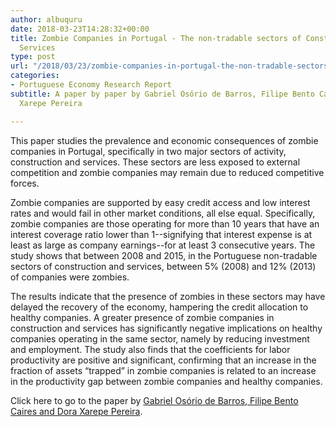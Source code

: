 ```yaml
---
author: albuquru
date: 2018-03-23T14:28:32+00:00
title: Zombie Companies in Portugal - The non-tradable sectors of Construction and
  Services
type: post
url: "/2018/03/23/zombie-companies-in-portugal-the-non-tradable-sectors-of-construction-and-services/"
categories:
- Portuguese Economy Research Report
subtitle: A paper by paper by Gabriel Osório de Barros, Filipe Bento Caires and Dora
  Xarepe Pereira

---
```

This paper studies the prevalence and economic consequences of zombie companies in Portugal, specifically in two major sectors of activity, construction and services. These sectors are less exposed to external competition and zombie companies may remain due to reduced competitive forces.

Zombie companies are supported by easy credit access and low interest rates and would fail in other market conditions, all else equal. Specifically, zombie companies are those operating for more than 10 years that have an interest coverage ratio lower than 1--signifying that interest expense is at least as large as company earnings--for at least 3 consecutive years. The study shows that between 2008 and 2015, in the Portuguese non-tradable sectors of construction and services, between 5% (2008) and 12% (2013) of companies were zombies.

The results indicate that the presence of zombies in these sectors may have delayed the recovery of the economy, hampering the credit allocation to healthy companies. A greater presence of zombie companies in construction and services has significantly negative implications on healthy companies operating in the same sector, namely by reducing investment and employment. The study also finds that the coefficients for labor productivity are positive and significant, confirming that an increase in the fraction of assets “trapped” in zombie companies is related to an increase in the productivity gap between zombie companies and healthy companies.

Click here to go to the paper by [Gabriel Osório de Barros, Filipe Bento Caires and Dora Xarepe Pereira](http://www.gee.gov.pt?cr=33203).